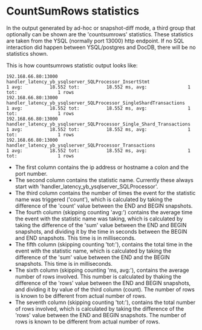 # CountSumRows statistics

In the output generated by ad-hoc or snapshot-diff mode, a third group that optionally can be shown are the 'countsumrows' statistics. These statistics are taken from the YSQL (normally port 13000) http endpoint. If no SQL interaction did happen between YSQL/postgres and DocDB, there will be no statistics shown.

This is how countsumrows statistic output looks like:
```
192.168.66.80:13000  handler_latency_yb_ysqlserver_SQLProcessor_InsertStmt                                1 avg:          18.552 tot:          18.552 ms, avg:               1 tot:               1 rows
192.168.66.80:13000  handler_latency_yb_ysqlserver_SQLProcessor_SingleShardTransactions                   1 avg:          18.552 tot:          18.552 ms, avg:               1 tot:               1 rows
192.168.66.80:13000  handler_latency_yb_ysqlserver_SQLProcessor_Single_Shard_Transactions                 1 avg:          18.552 tot:          18.552 ms, avg:               1 tot:               1 rows
192.168.66.80:13000  handler_latency_yb_ysqlserver_SQLProcessor_Transactions                              1 avg:          18.552 tot:          18.552 ms, avg:               1 tot:               1 rows
```
- The first column contains the ip address or hostname a colon and the port number.
- The second column contains the statistic name. Currently these always start with 'handler_latency_yb_ysqlserver_SQLProcessor'.
- The third column contains the number of times the event for the statistic name was triggered ('count'), which is calculated by taking the difference of the 'count' value between the END and BEGIN snapshots.
- The fourth column (skipping counting 'avg:') contains the average time the event with the statistic name was taking, which is calculated by taking the difference of the 'sum' value between the END and BEGIN snapshots, and dividing it by the time in seconds between the BEGIN and END snapshots. This time is in milliseconds.
- The fifth column (skipping counting 'tot:'), contains the total time in the event with the statistic name, which is calculated by taking the difference of the 'sum' value between the END and the BEGIN snapshots. This time is in milliseconds.
- The sixth column (skipping counting 'ms, avg:'), contains the average number of rows involved. This number is calculated by thaking the difference of the 'rows' value between the END and BEGIN snapshots, and dividing it by value of the third column (count). The number of rows is known to be different from actual number of rows.
- The seventh column (skipping counting 'tot:'), contains the total number of rows involved, which is calculated by taking the difference of the 'rows' value between the END and BEGIN snapshots. The number of rows is known to be different from actual number of rows.
